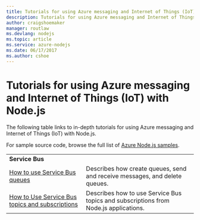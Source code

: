 ```yaml
---
title: Tutorials for using Azure messaging and Internet of Things (IoT) with Node.js
description: Tutorials for using Azure messaging and Internet of Things (IoT) with Node.js.
author: craigshoemaker
manager: routlaw
ms.devlang: nodejs
ms.topic: article
ms.service: azure-nodejs
ms.date: 06/17/2017
ms.author: cshoe
---
```


# Tutorials for using Azure messaging and Internet of Things (IoT) with Node.js

The following table links to in-depth tutorials for using Azure messaging and Internet of Things (IoT) with Node.js.

For sample source code, browse the full list of [Azure Node.js samples](https://azure.microsoft.com/resources/samples/?term=nodejs).

| | |
|---|---|
| **Service Bus** ||
| [How to use Service Bus queues](http://docs.microsoft.com/azure/service-bus-messaging/service-bus-nodejs-how-to-use-queues?toc=/azure/node/toc.json&bc=/azure/node/toc.json) | Describes how create queues, send and receive messages, and delete queues. |
| [How to Use Service Bus topics and subscriptions](http://docs.microsoft.com/azure/service-bus-messaging/service-bus-nodejs-how-to-use-topics-subscriptions?toc=/azure/node/toc.json&bc=/azure/node/toc.json) | Describes how to use Service Bus topics and subscriptions from Node.js applications. |
